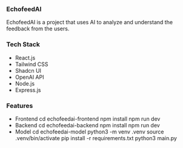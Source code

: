 ### EchofeedAI

EchofeedAI is a project that uses AI to analyze and understand the feedback from the users.

### Tech Stack

- React.js
- Tailwind CSS
- Shadcn UI
- OpenAI API
- Node.js
- Express.js

### Features

- Frontend
    cd echofeedai-frontend
    npm install
    npm run dev
- Backend
    cd echofeedai-backend
    npm install
    npm run dev
- Model
    cd echofeedai-model
    python3 -m venv .venv
    source .venv/bin/activate
    pip install -r requirements.txt
    python3 main.py
